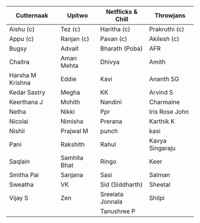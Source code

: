 | Cutternaak       | Upitwo       | Netflicks & Chill | Throwjans       |
| ---------------- | ------------ | ----------------- | --------------- |
| Aishu (c)        | Tez (c)      | Haritha (c)       | Prakruthi (c)   |
| Appu (c)         | Ranjan (c)   | Pavan (c)         | Akilesh (c)     |
| Bugsy            | Advait       | Bharath (Poba)    | AFR             |
| Chaitra          | Aman Mehta   | Dhivya            | Amith           |
| Harsha M Krishna | Eddie        | Kavi              | Ananth SG       |
| Kedar Sastry     | Megha        | KK                | Arvind S        |
| Keerthana J      | Mohith       | Nandini           | Charmaine       |
| Netha            | Nikki        | Ppr               | Iris Rose John  |
| Nicolai          | Nimisha      | Prerana           | Karthik K       |
| Nishil           | Prajwal M    | punch             | kasi            |
| Pani             | Rakshith     | Rahul             | Kavya Singaraju |
| Saqlain          | Samhita Bhat | Ringo             | Keer            |
| Smitha Pai       | Sanjana      | Sasi              | Salman          |
| Sweatha          | VK           | Sid (Siddharth)   | Sheetal         |
| Vijay S          | Zen          | Sreelata Jonnala  | Shilpi          |
|                  |              | Tanushree P       |                 |
